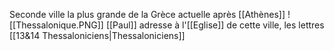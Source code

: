 Seconde ville la plus grande de la Grèce actuelle après [[Athènes]]
![[Thessalonique.PNG]]
[[Paul]] adresse à l'[[Eglise]] de cette ville, les lettres [[13&14 Thessaloniciens|Thessaloniciens]]